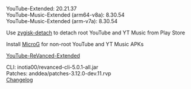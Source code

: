YouTube-Extended: 20.21.37  
YouTube-Music-Extended (arm64-v8a): 8.30.54  
YouTube-Music-Extended (arm-v7a): 8.30.54  

Use [zygisk-detach](https://github.com/j-hc/zygisk-detach) to detach root YouTube and YT Music from Play Store  

Install [MicroG](https://github.com/WSTxda/MicroG-RE/releases) for non-root YouTube and YT Music APKs  

[YouTube-ReVanced-Extended](https://github.com/MANCrimSon/YouTube-ReVanced-Extended)
  
CLI: inotia00/revanced-cli-5.0.1-all.jar  
Patches: anddea/patches-3.12.0-dev.11.rvp  
[Changelog](https://github.com/anddea/revanced-patches/releases/tag/v3.12.0-dev.11)  
